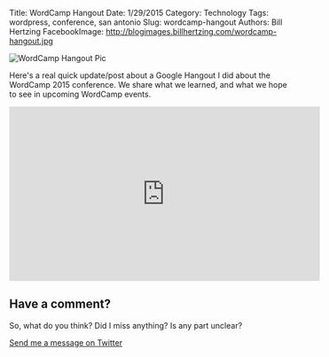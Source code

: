 Title: WordCamp Hangout
Date: 1/29/2015
Category: Technology
Tags: wordpress, conference, san antonio
Slug: wordcamp-hangout
Authors: Bill Hertzing
FacebookImage: http://blogimages.billhertzing.com/wordcamp-hangout.jpg

![WordCamp Hangout Pic](http://blogimages.billhertzing.com/wordcamp-hangout.jpg)

Here's a real quick update/post about a Google Hangout I did about the WordCamp 2015 conference.  We share what we learned, and what we hope to see in upcoming WordCamp events.

<iframe width="560" height="315" src="https://www.youtube.com/embed/Nb3zUQ4uF0k?t=0s" frameborder="0" allowfullscreen></iframe>

## Have a comment? ##
So, what do you think? Did I miss anything?  Is any part unclear?

[Send me a message on Twitter](https://twitter.com/BillHertzing)

